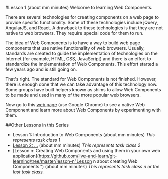#Lesson 1 (about mm minutes)
Welcome to learning Web Components.

<!-- [Click here to watch a video](http://youtu.be "Video about Web Components") introducing Web Components. (Consider finding a brief video explaining the concepts around Web Components or consider making one.)
 -->
There are several technologies for creating components on a web page to provide specific functionality. Some of these technologies include jQuery, AngularJS, and React. A drawback to these technologies is that they are not native to web browsers. They require special code for them to run.

The idea of Web Components is to have a way to build web page components that use native functionality of web browsers. Usually, standards are created to guide the implementation of technologies on the Internet (for example, HTML, CSS, JavaScript) and there is an effort to standardize the implementation of Web Components. This effort started a few years ago and is still going on.

That's right. The standard for Web Components is not finished. However, there is enough done that we can take advantage of this technology now. Some groups have built helpers known as shims to allow Web Components to be made and used in many of the more popular web browsers.

Now go to this [web page](https://rawgit.com/live-and-learn/learn-web-components/master/lesson-1/video.html "Learning about the 'video' Web Component") (use Google Chrome) to see a native Web Component and learn more about Web Components by experimenting with them.

##Other Lessons in this Series
* Lesson 1: Introduction to Web Components (about mm minutes) *This represents task class 1*
* [Lesson 2: ...](https://github.com/live-and-learn/learn-web-components/tree/master/lesson-2 "Lesson 2 about ...") (about mm minutes) *This represents task class 2*
* [Lesson n: Creating Web Components and using them in your own web application](https://github.com/live-and-learn/git-learning/tree/master/lesson-n"Lesson n about creating Web Components.") (about mm minutes) *This represents task class n or the last task class.*